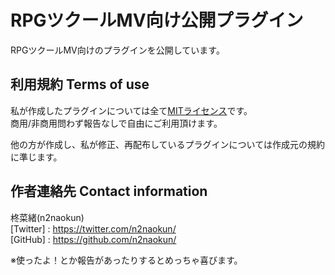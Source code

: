 # RPGツクールMV向け公開プラグイン

RPGツクールMV向けのプラグインを公開しています。

## 利用規約 Terms of use
私が作成したプラグインについては全て[MITライセンス](https://github.com/n2naokun/RPGMaker-MV/blob/master/LICENSE.txt)です。  
商用/非商用問わず報告なしで自由にご利用頂けます。  

他の方が作成し、私が修正、再配布しているプラグインについては作成元の規約に準じます。

## 作者連絡先 Contact information
柊菜緒(n2naokun)  
[Twitter] : <https://twitter.com/n2naokun/>  
[GitHub]  : <https://github.com/n2naokun/>  

※使ったよ！とか報告があったりするとめっちゃ喜びます。
